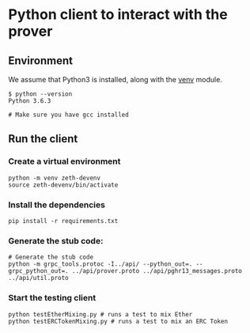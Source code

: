 # Python client to interact with the prover

## Environment

We assume that Python3 is installed, along with the [venv](https://docs.python.org/3/library/venv.html#module-venv) module.

```
$ python --version
Python 3.6.3

# Make sure you have gcc installed
```

## Run the client

### Create a virtual environment

```
python -m venv zeth-devenv
source zeth-devenv/bin/activate
```

### Install the dependencies

```
pip install -r requirements.txt
```

### Generate the stub code:

```
# Generate the stub code
python -m grpc_tools.protoc -I../api/ --python_out=. --grpc_python_out=. ../api/prover.proto ../api/pghr13_messages.proto ../api/util.proto
```

### Start the testing client

```
python testEtherMixing.py # runs a test to mix Ether
python testERCTokenMixing.py # runs a test to mix an ERC Token
```
